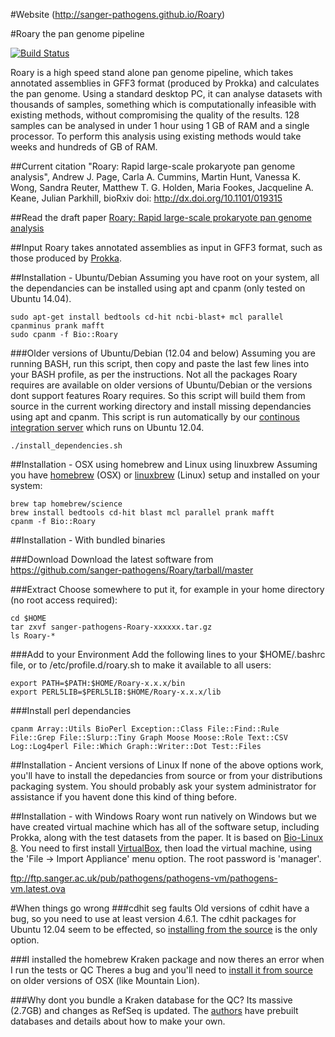 #Website
(http://sanger-pathogens.github.io/Roary)

#Roary the pan genome pipeline

[![Build Status](https://travis-ci.org/sanger-pathogens/Roary.svg?branch=master)](https://travis-ci.org/sanger-pathogens/Roary)

Roary is a high speed stand alone pan genome pipeline, which takes annotated assemblies in GFF3 format (produced by Prokka) and calculates the pan genome.  Using a standard desktop PC, it can analyse datasets with thousands of samples, something which is computationally infeasible with existing methods, without compromising the quality of the results.  128 samples can be analysed in under 1 hour using 1 GB of RAM and a single processor. To perform this analysis using existing methods would take weeks and hundreds of GB of RAM.

##Current citation
    "Roary: Rapid large-scale prokaryote pan genome analysis",
    Andrew J. Page, Carla A. Cummins, Martin Hunt, Vanessa K. Wong, Sandra Reuter, Matthew T. G. Holden, Maria Fookes, Jacqueline A. Keane, Julian Parkhill,
    bioRxiv doi: http://dx.doi.org/10.1101/019315

##Read the draft paper
[Roary: Rapid large-scale prokaryote pan genome analysis](http://dx.doi.org/10.1101/019315)

##Input
Roary takes annotated assemblies as input in GFF3 format, such as those produced by [Prokka](http://www.vicbioinformatics.com/software.prokka.shtml).


##Installation - Ubuntu/Debian
Assuming you have root on your system, all the dependancies can be installed using apt and cpanm (only tested on Ubuntu 14.04).

```
sudo apt-get install bedtools cd-hit ncbi-blast+ mcl parallel cpanminus prank mafft
sudo cpanm -f Bio::Roary
```   

###Older versions of Ubuntu/Debian (12.04 and below)
Assuming you are running BASH, run this script, then copy and paste the last few lines into your BASH profile, as per the instructions.  Not all the packages Roary requires are available on older versions of Ubuntu/Debian or the versions dont support features Roary requires.  So this script will build them from source in the current working directory and install missing dependancies using apt and cpanm. This script is run automatically by our [continous integration server](https://travis-ci.org/andrewjpage/Roary) which runs on Ubuntu 12.04.
```
./install_dependencies.sh
```

##Installation - OSX using homebrew and Linux using linuxbrew
Assuming you have [homebrew](http://brew.sh/) (OSX) or [linuxbrew](http://brew.sh/linuxbrew/) (Linux) setup and installed on your system:

```
brew tap homebrew/science
brew install bedtools cd-hit blast mcl parallel prank mafft
cpanm -f Bio::Roary
```

##Installation - With bundled binaries

###Download
Download the latest software from 
https://github.com/sanger-pathogens/Roary/tarball/master

###Extract
Choose somewhere to put it, for example in your home directory (no root access required):

```
cd $HOME
tar zxvf sanger-pathogens-Roary-xxxxxx.tar.gz
ls Roary-*
```

###Add to your Environment
Add the following lines to your $HOME/.bashrc file, or to /etc/profile.d/roary.sh to make it available to all users:

```
export PATH=$PATH:$HOME/Roary-x.x.x/bin
export PERL5LIB=$PERL5LIB:$HOME/Roary-x.x.x/lib
```

###Install perl dependancies

```
cpanm Array::Utils BioPerl Exception::Class File::Find::Rule File::Grep File::Slurp::Tiny Graph Moose Moose::Role Text::CSV Log::Log4perl File::Which Graph::Writer::Dot Test::Files
```

##Installation - Ancient versions of Linux
If none of the above options work, you'll have to install the depedancies from source or from your distributions packaging system.  You should probably ask your system administrator for assistance if you havent done this kind of thing before.

##Installation - with Windows
Roary wont run natively on Windows but we have created virtual machine which has all of the software setup, including Prokka, along with the test datasets from the paper. It is based on [Bio-Linux 8](http://environmentalomics.org/bio-linux/).  You need to first install [VirtualBox](https://www.virtualbox.org/), then load the virtual machine, using the 'File -> Import Appliance' menu option. The root password is 'manager'.

ftp://ftp.sanger.ac.uk/pub/pathogens/pathogens-vm/pathogens-vm.latest.ova

#When things go wrong
###cdhit seg faults
Old versions of cdhit have a bug, so you need to use at least version 4.6.1.  The cdhit packages for Ubuntu 12.04 seem to be effected, so [installing from the source](http://cd-hit.org/) is the only option. 

###I installed the homebrew Kraken package and now theres an error when I run the tests or QC
Theres a bug and you'll need to [install it from source](https://ccb.jhu.edu/software/kraken/) on older versions of OSX (like Mountain Lion).  

###Why dont you bundle a Kraken database for the QC?
Its massive (2.7GB) and changes as RefSeq is updated.  The [authors](https://ccb.jhu.edu/software/kraken/) have prebuilt databases and details about how to make your own.
